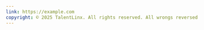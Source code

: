 ```yaml
---
link: https://example.com
copyright: © 2025 TalentLinx. All rights reserved. All wrongs reversed.
---
```

